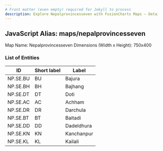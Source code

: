 ```yaml
---
# Front matter (even empty) required for Jekyll to process
description: Explore Nepalprovincesseven with FusionCharts Maps – Detailed features for seamless integration. Try now & enhance your data visualization today! 
---
```


## JavaScript Alias: maps/nepalprovincesseven

Map Name: Nepalprovincesseven
Dimensions (Width x Height): 750x400






### List of Entities

ID | Short label | Label
---|---|---|
NP.SE.BU|BU|Bajura
NP.SE.BH|BH|Bajhang
NP.SE.DT|DT|Doti
NP.SE.AC|AC|Achham
NP.SE.DR|DR|Darchula
NP.SE.BT|BT|Baitadi
NP.SE.DD|DD|Dadeldhura
NP.SE.KN|KN|Kanchanpur
NP.SE.KL|KL|Kailali